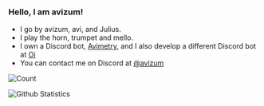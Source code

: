 ### Hello, I am avizum!

- I go by avizum, avi, and Julius. 
- I play the horn, trumpet and mello. 
- I own a Discord bot, [Avimetry](https://top.gg/bot/756257170521063444), and I also develop a different Discord bot at [Oi](https://top.gg/bot/867713143366746142)
- You can contact me on Discord at [@avizum](https://discord.com/users/750135653638865017)

![Count](https://komarev.com/ghpvc/?username=avizum)

![Github Statistics](https://github-readme-stats.vercel.app/api?username=avizum&theme=tokyonight)
